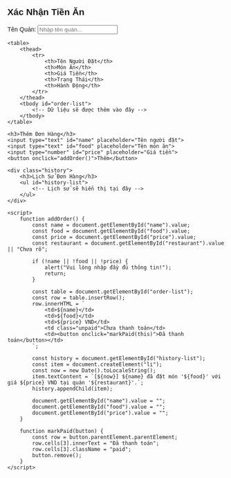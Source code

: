 <!DOCTYPE html>
<html lang="vi">
<head>
    <meta charset="UTF-8">
    <meta name="viewport" content="width=device-width, initial-scale=1.0">
    <title>Xác Nhận Tiền Ăn</title>
    <style>
        body { font-family: Arial, sans-serif; margin: 20px; }
        table { width: 100%; border-collapse: collapse; margin-top: 20px; }
        th, td { border: 1px solid #ddd; padding: 8px; text-align: left; }
        th { background-color: #f4f4f4; }
        .paid { background-color: #c8e6c9; }
        .unpaid { background-color: #ffcdd2; }
        button { padding: 5px 10px; cursor: pointer; }
        .history { margin-top: 40px; }
    </style>
</head>
<body>
    <h2>Xác Nhận Tiền Ăn</h2>
    <label for="restaurant">Tên Quán: </label>
    <input type="text" id="restaurant" placeholder="Nhập tên quán...">
    
    <table>
        <thead>
            <tr>
                <th>Tên Người Đặt</th>
                <th>Món Ăn</th>
                <th>Giá Tiền</th>
                <th>Trạng Thái</th>
                <th>Hành Động</th>
            </tr>
        </thead>
        <tbody id="order-list">
            <!-- Dữ liệu sẽ được thêm vào đây -->
        </tbody>
    </table>
    
    <h3>Thêm Đơn Hàng</h3>
    <input type="text" id="name" placeholder="Tên người đặt">
    <input type="text" id="food" placeholder="Tên món ăn">
    <input type="number" id="price" placeholder="Giá tiền">
    <button onclick="addOrder()">Thêm</button>

    <div class="history">
        <h3>Lịch Sử Đơn Hàng</h3>
        <ul id="history-list">
            <!-- Lịch sử sẽ hiển thị tại đây -->
        </ul>
    </div>

    <script>
        function addOrder() {
            const name = document.getElementById("name").value;
            const food = document.getElementById("food").value;
            const price = document.getElementById("price").value;
            const restaurant = document.getElementById("restaurant").value || "Chưa rõ";
            
            if (!name || !food || !price) {
                alert("Vui lòng nhập đầy đủ thông tin!");
                return;
            }
            
            const table = document.getElementById("order-list");
            const row = table.insertRow();
            row.innerHTML = `
                <td>${name}</td>
                <td>${food}</td>
                <td>${price} VND</td>
                <td class="unpaid">Chưa thanh toán</td>
                <td><button onclick="markPaid(this)">Đã thanh toán</button></td>
            `;

            const history = document.getElementById("history-list");
            const item = document.createElement("li");
            const now = new Date().toLocaleString();
            item.textContent = `[${now}] ${name} đã đặt món '${food}' với giá ${price} VND tại quán '${restaurant}'.`;
            history.appendChild(item);

            document.getElementById("name").value = "";
            document.getElementById("food").value = "";
            document.getElementById("price").value = "";
        }

        function markPaid(button) {
            const row = button.parentElement.parentElement;
            row.cells[3].innerText = "Đã thanh toán";
            row.cells[3].className = "paid";
            button.remove();
        }
    </script>
</body>
</html>
